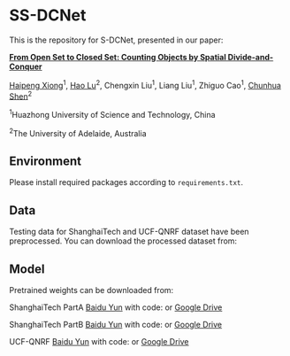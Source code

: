 # SS-DCNet
This is the repository for S-DCNet, presented in our paper:

[**From Open Set to Closed Set: Counting Objects by Spatial Divide-and-Conquer**](https://arxiv.org/abs/2001.01886)

[Haipeng Xiong](https://scholar.google.com/citations?user=AEW8GxcAAAAJ&hl=zh-CN)<sup>1</sup>, [Hao Lu](https://sites.google.com/site/poppinace/)<sup>2</sup>, Chengxin Liu<sup>1</sup>,
Liang Liu<sup>1</sup>, Zhiguo Cao<sup>1</sup>, [Chunhua Shen](http://cs.adelaide.edu.au/~chhshen/)<sup>2</sup>

<sup>1</sup>Huazhong University of Science and Technology, China

<sup>2</sup>The University of Adelaide, Australia

## Environment
Please install required packages according to `requirements.txt`.

## Data
Testing data for ShanghaiTech and UCF-QNRF dataset have been preprocessed. You can download the processed dataset from:

## Model
Pretrained weights can be downloaded from:

ShanghaiTech PartA [Baidu Yun]() with code: or [Google Drive]()

ShanghaiTech PartB [Baidu Yun]() with code: or [Google Drive]()

UCF-QNRF [Baidu Yun]() with code: or [Google Drive]()
